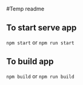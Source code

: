 #Temp readme

## To start serve app
``
npm start
``
or
``
npm run start
``

## To build app
``
npm build
``
or
``
npm run build
``

